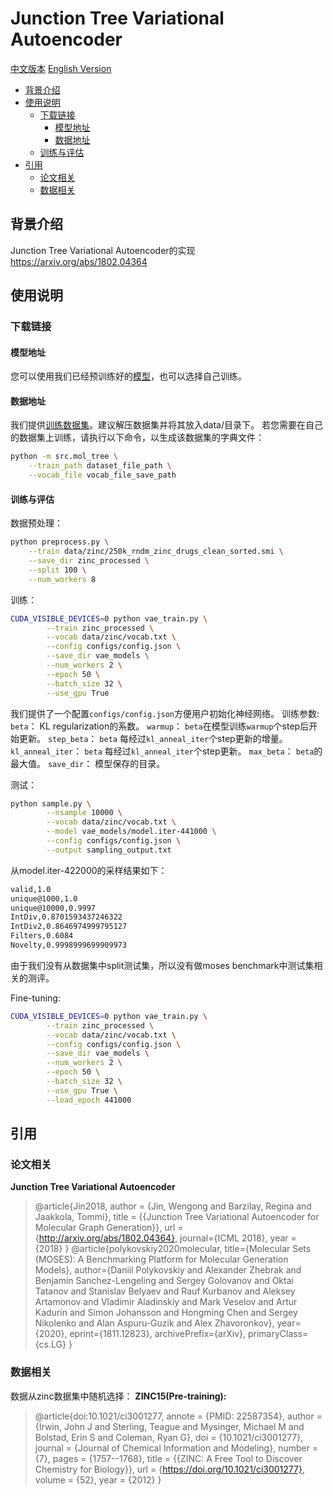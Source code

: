 # Junction Tree Variational Autoencoder

[中文版本](./README_cn.md) [English Version](./README.md)

* [背景介绍](#背景介绍)
* [使用说明](#使用说明)
    *  [下载链接](#下载链接)
        * [模型地址](#模型地址)
        * [数据地址](#数据地址)
    * [训练与评估](#训练与评估)
* [引用](#引用)
    * [论文相关](#论文相关)
    * [数据相关](#数据相关)

## 背景介绍
Junction Tree Variational Autoencoder的实现 https://arxiv.org/abs/1802.04364

## 使用说明

### 下载链接

#### 模型地址
您可以使用我们已经预训练好的[模型](https://baidu-nlp.bj.bcebos.com/PaddleHelix/datasets/molecular_generation/vae_models.tgz)，也可以选择自己训练。

#### 数据地址
我们提供[训练数据集](https://baidu-nlp.bj.bcebos.com/PaddleHelix/datasets/molecular_generation/zinc.tgz)。建议解压数据集并将其放入data/目录下。
若您需要在自己的数据集上训练，请执行以下命令，以生成该数据集的字典文件：
```bash 
python -m src.mol_tree \
    --train_path dataset_file_path \
    --vocab_file vocab_file_save_path
```

#### 训练与评估
数据预处理：
```bash 
python preprocess.py \
    --train data/zinc/250k_rndm_zinc_drugs_clean_sorted.smi \
    --save_dir zinc_processed \
    --split 100 \
    --num_workers 8
```

训练：
```bash
CUDA_VISIBLE_DEVICES=0 python vae_train.py \
        --train zinc_processed \
        --vocab data/zinc/vocab.txt \
        --config configs/config.json \
        --save_dir vae_models \
        --num_workers 2 \
        --epoch 50 \
        --batch_size 32 \
        --use_gpu True 
```
我们提供了一个配置`configs/config.json`方便用户初始化神经网络。
训练参数:
`beta`： KL regularization的系数。
`warmup`： `beta`在模型训练`warmup`个step后开始更新。
`step_beta`： `beta` 每经过`kl_anneal_iter`个step更新的增量。
`kl_anneal_iter`： `beta` 每经过`kl_anneal_iter`个step更新。
`max_beta`： `beta`的最大值。
`save_dir`： 模型保存的目录。

测试：
```bash
python sample.py \
        --nsample 10000 \
        --vocab data/zinc/vocab.txt \
        --model vae_models/model.iter-441000 \
        --config configs/config.json \
        --output sampling_output.txt
```
从model.iter-422000的采样结果如下：
```bash
valid,1.0
unique@1000,1.0
unique@10000,0.9997
IntDiv,0.8701593437246322
IntDiv2,0.8646974999795127
Filters,0.6084
Novelty,0.9998999699909973
```
由于我们没有从数据集中split测试集，所以没有做moses benchmark中测试集相关的测评。    

Fine-tuning:
```bash
CUDA_VISIBLE_DEVICES=0 python vae_train.py \
        --train zinc_processed \
        --vocab data/zinc/vocab.txt \
        --config configs/config.json \
        --save_dir vae_models \
        --num_workers 2 \
        --epoch 50 \
        --batch_size 32 \
        --use_gpu True \
        --load_epoch 441000
```


## 引用
### 论文相关
**Junction Tree Variational Autoencoder**
> @article{Jin2018,
  author = {Jin, Wengong and Barzilay, Regina and Jaakkola, Tommi},
  title = {{Junction Tree Variational Autoencoder for Molecular Graph Generation}},
  url = {http://arxiv.org/abs/1802.04364},
  journal={ICML 2018},
  year = {2018}
}
> @article{polykovskiy2020molecular,
      title={Molecular Sets (MOSES): A Benchmarking Platform for Molecular Generation Models}, 
      author={Daniil Polykovskiy and Alexander Zhebrak and Benjamin Sanchez-Lengeling and Sergey Golovanov and Oktai Tatanov and Stanislav Belyaev and Rauf Kurbanov and Aleksey Artamonov and Vladimir Aladinskiy and Mark Veselov and Artur Kadurin and Simon Johansson and Hongming Chen and Sergey Nikolenko and Alan Aspuru-Guzik and Alex Zhavoronkov},
      year={2020},
      eprint={1811.12823},
      archivePrefix={arXiv},
      primaryClass={cs.LG}
}
### 数据相关
数据从zinc数据集中随机选择：
**ZINC15(Pre-training):**
> @article{doi:10.1021/ci3001277,
    annote = {PMID: 22587354},
    author = {Irwin, John J and Sterling, Teague and Mysinger, Michael M and Bolstad, Erin S and Coleman, Ryan G},
    doi = {10.1021/ci3001277},
    journal = {Journal of Chemical Information and Modeling},
    number = {7},
    pages = {1757--1768},
    title = {{ZINC: A Free Tool to Discover Chemistry for Biology}},
    url = {https://doi.org/10.1021/ci3001277},
    volume = {52},
    year = {2012}
}



